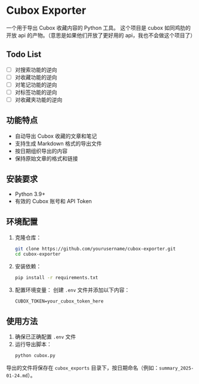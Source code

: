 # Cubox Exporter

一个用于导出 Cubox 收藏内容的 Python 工具。 这个项目是 cubox 如同鸡肋的开放 api 的产物。（意思是如果他们开放了更好用的 api，我也不会做这个项目了）

## Todo List

- [ ] 对搜索功能的逆向
- [ ] 对收藏功能的逆向
- [ ] 对笔记功能的逆向
- [ ] 对标签功能的逆向
- [ ] 对收藏夹功能的逆向

## 功能特点

- 自动导出 Cubox 收藏的文章和笔记
- 支持生成 Markdown 格式的导出文件
- 按日期组织导出的内容
- 保持原始文章的格式和链接

## 安装要求

- Python 3.9+
- 有效的 Cubox 账号和 API Token

## 环境配置

1. 克隆仓库：

   ```bash
   git clone https://github.com/yourusername/cubox-exporter.git
   cd cubox-exporter
   ```

2. 安装依赖：

   ```bash
   pip install -r requirements.txt
   ```

3. 配置环境变量：
   创建 `.env` 文件并添加以下内容：
   ```
   CUBOX_TOKEN=your_cubox_token_here
   ```

## 使用方法

1. 确保已正确配置 `.env` 文件
2. 运行导出脚本：
   ```bash
   python cubox.py
   ```

导出的文件将保存在 `cubox_exports` 目录下，按日期命名（例如：`summary_2025-01-24.md`）。
